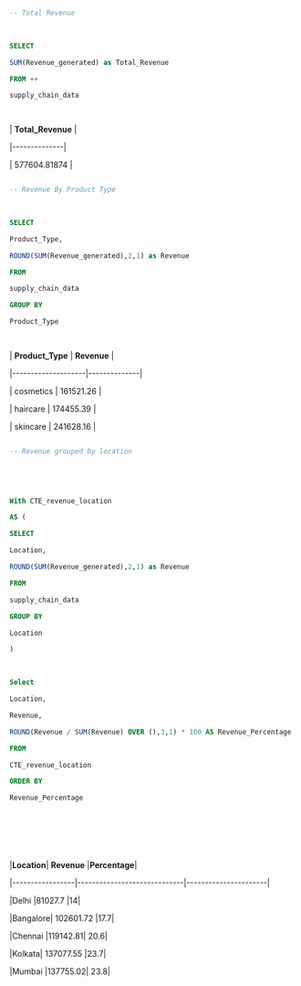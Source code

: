 ~~~ SQL 

-- Total Revenue 

  

SELECT  

SUM(Revenue_generated) as Total_Revenue 

FROM ++ 

supply_chain_data 

  

~~~ 

  

| **Total_Revenue**   | 

|--------------| 

| 577604.81874 | 

  

  

  

  

  

  

~~~ SQL 

-- Revenue By Product Type  

  

SELECT  

Product_Type, 

ROUND(SUM(Revenue_generated),2,1) as Revenue 

FROM  

supply_chain_data 

GROUP BY 

Product_Type 

  

~~~ 

  

  

| **Product_Type**   |  **Revenue** | 

|--------------------|--------------| 

| cosmetics |         161521.26 | 

| haircare |         174455.39 | 

| skincare |         241628.16 | 

  

  

  

  

  

  

  

~~~ SQL 

-- Revenue grouped by location 

  

  

With CTE_revenue_location  

AS ( 

SELECT  

Location, 

ROUND(SUM(Revenue_generated),2,1) as Revenue 

FROM  

supply_chain_data 

GROUP BY 

Location 

) 

  

Select 

Location, 

Revenue, 

ROUND(Revenue / SUM(Revenue) OVER (),3,1) * 100 AS Revenue_Percentage 

FROM 

CTE_revenue_location  

ORDER BY  

Revenue_Percentage 

  

 

  

~~~  

  

 

 

|**Location**| **Revenue** |**Percentage**| 

|-----------------|-----------------------------|----------------------| 

|Delhi |81027.7 |14| 

|Bangalore| 102601.72 |17.7| 

|Chennai |119142.81| 20.6| 

|Kolkata| 137077.55 |23.7| 

|Mumbai |137755.02| 23.8| 

 

 
